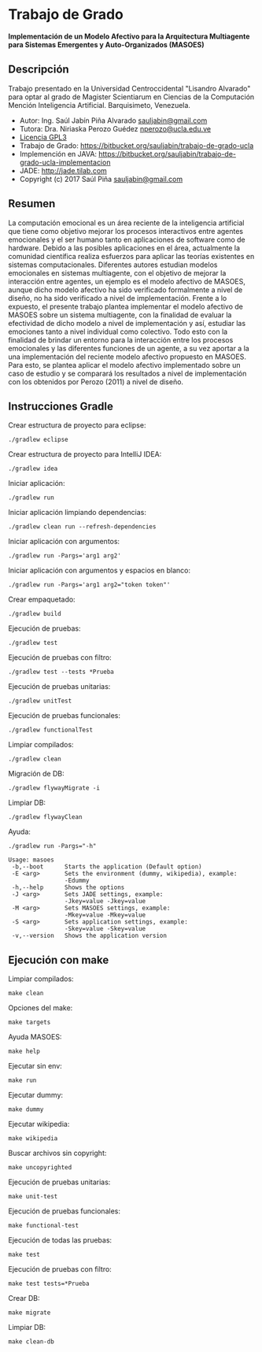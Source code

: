 # Trabajo de Grado

**Implementación de un Modelo Afectivo para la Arquitectura Multiagente para Sistemas Emergentes y Auto-Organizados (MASOES)**

## Descripción

Trabajo presentado en la Universidad Centroccidental "Lisandro Alvarado" para
optar al grado de Magister Scientiarum en Ciencias de la Computación Mención
Inteligencia Artificial. Barquisimeto, Venezuela.

* Autor: Ing. Saúl Jabín Piña Alvarado <sauljabin@gmail.com>
* Tutora: Dra. Niriaska Perozo Guédez <nperozo@ucla.edu.ve>
* [Licencia GPL3](http://www.gnu.org/licenses/)
* Trabajo de Grado: https://bitbucket.org/sauljabin/trabajo-de-grado-ucla
* Implemención en JAVA: https://bitbucket.org/sauljabin/trabajo-de-grado-ucla-implementacion
* JADE: http://jade.tilab.com
* Copyright (c) 2017 Saúl Piña <sauljabin@gmail.com>

## Resumen

La computación emocional es un área reciente de la inteligencia artificial que
tiene como objetivo mejorar los procesos interactivos entre agentes emocionales
y el ser humano tanto en aplicaciones de software como de hardware. Debido a las
posibles aplicaciones en el área, actualmente la comunidad científica realiza
esfuerzos para aplicar las teorías existentes en sistemas computacionales.
Diferentes autores estudian modelos emocionales en sistemas multiagente, con el
objetivo de mejorar la interacción entre agentes, un ejemplo es el modelo
afectivo de MASOES, aunque dicho modelo afectivo ha sido verificado formalmente
a nivel de diseño, no ha sido verificado a nivel de implementación. Frente a lo
expuesto, el presente trabajo plantea implementar el modelo afectivo de MASOES
sobre un sistema multiagente, con la finalidad de evaluar la efectividad de
dicho modelo a nivel de implementación y así, estudiar las emociones tanto a
nivel individual como colectivo. Todo esto con la finalidad de brindar un
entorno para la interacción entre los procesos emocionales y las diferentes
funciones de un agente, a su vez aportar a la una implementación del reciente
modelo afectivo propuesto en MASOES. Para esto, se plantea aplicar el modelo
afectivo implementado sobre un caso de estudio y se comparará los resultados a
nivel de implementación con los obtenidos por Perozo (2011) a nivel de
diseño.

## Instrucciones Gradle

Crear estructura de proyecto para eclipse:

```
./gradlew eclipse
```

Crear estructura de proyecto para IntelliJ IDEA:

```
./gradlew idea
```

Iniciar aplicación:

```
./gradlew run
```

Iniciar aplicación limpiando dependencias:

```
./gradlew clean run --refresh-dependencies
```

Iniciar aplicación con argumentos:

```
./gradlew run -Pargs='arg1 arg2'
```

Iniciar aplicación con argumentos y espacios en blanco:

```
./gradlew run -Pargs='arg1 arg2="token token"'
```

Crear empaquetado:

```
./gradlew build
```

Ejecución de pruebas:

```
./gradlew test
```

Ejecución de pruebas con filtro:

```
./gradlew test --tests *Prueba
```

Ejecución de pruebas unitarias:

```
./gradlew unitTest
```

Ejecución de pruebas funcionales:

```
./gradlew functionalTest
```

Limpiar compilados:

```
./gradlew clean
```

Migración de DB:

```
./gradlew flywayMigrate -i
```

Limpiar DB:

```
./gradlew flywayClean
```

Ayuda:

```
./gradlew run -Pargs="-h"

Usage: masoes
 -b,--boot      Starts the application (Default option)
 -E <arg>       Sets the environment (dummy, wikipedia), example:
                -Edummy
 -h,--help      Shows the options
 -J <arg>       Sets JADE settings, example:
                -Jkey=value -Jkey=value
 -M <arg>       Sets MASOES settings, example:
                -Mkey=value -Mkey=value
 -S <arg>       Sets application settings, example:
                -Skey=value -Skey=value
 -v,--version   Shows the application version
```

## Ejecución con make

Limpiar compilados:

```
make clean
```

Opciones del make:

```
make targets
```

Ayuda MASOES:

```
make help
```

Ejecutar sin env:

```
make run
```

Ejecutar dummy:

```
make dummy
```

Ejecutar wikipedia:

```
make wikipedia
```

Buscar archivos sin copyright:

```
make uncopyrighted
```

Ejecución de pruebas unitarias:

```
make unit-test
```

Ejecución de pruebas funcionales:

```
make functional-test
```

Ejecución de todas las pruebas:

```
make test
```

Ejecución de pruebas con filtro:

```
make test tests=*Prueba
```

Crear DB:

```
make migrate
```

Limpiar DB:

```
make clean-db
```